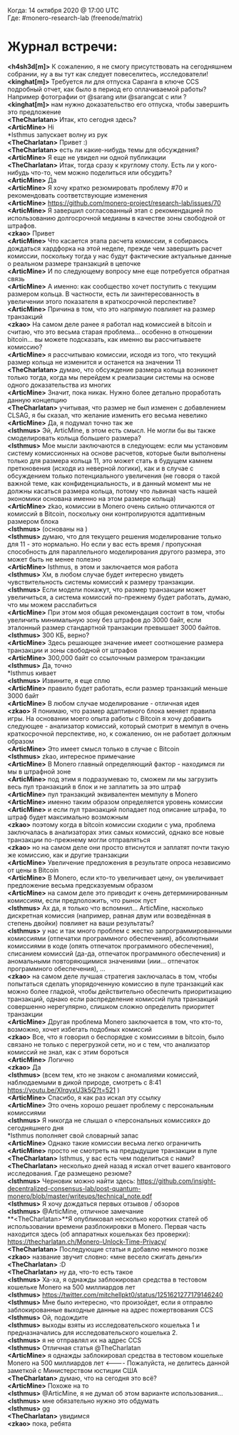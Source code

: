 Когда: 14 октября 2020 @ 17:00 UTC  
Где: #monero-research-lab (freenode/matrix)

# Журнал встречи:

**\<h4sh3d[m]\>** К сожалению, я не смогу присутствовать на сегодняшнем собрании, ну а вы тут как следует повеселитесь, исследователи!  
**\<kinghat[m]\>** Требуется ли для отпуска Саранга в ключе CCS подробный отчет, как было в период его оплачиваемой работы? Например фотографии от @sarang или @sarangcat с или ️?  
**\<kinghat[m]\>** нам нужно доказательство его отпуска, чтобы завершить это предложение  
**\<TheCharlatan\>** Итак, кто сегодня здесь?  
**\<ArticMine\>** Hi  
*Isthmus запускает волну из рук  
**\<TheCharlatan\>** Привет :)  
**\<TheCharlatan\>** есть ли какие-нибудь темы для обсуждения?  
**\<ArticMine\>** Я еще не увидел ни одной публикации  
**\<TheCharlatan\>** Итак, тогда сразу к круглому столу. Есть ли у кого-нибудь что-то, чем можно поделиться или обсудить?  
**\<ArticMine\>** Да  
**\<ArticMine\>** Я хочу кратко резюмировать проблему #70 и рекомендовать соответствующие изменения  
**\<ArticMine\>** https://github.com/monero-project/research-lab/issues/70  
**\<ArticMine\>** Я завершил согласованный этап с рекомендацией по использованию долгосрочной медианы в качестве зоны свободной от штрафов.  
**\<zkao\>** Привет  
**\<ArticMine\>** Что касается этапа расчета комиссии, я собираюсь дождаться хардфорка на этой неделе, прежде чем завершить расчет комиссии, поскольку тогда у нас будут фактические актуальные данные о реальном размере транзакций в цепочке  
**\<ArticMine\>** И по следующему вопросу мне еще потребуется обратная связь  
**\<ArticMine\>** А именно: как сообщество хочет поступить с текущим размером кольца. В частности, есть ли заинтересованность в увеличении этого показателя в краткосрочной перспективе?  
**\<ArticMine\>** Причина в том, что это напрямую повлияет на размер транзакций  
**\<zkao\>** На самом деле ранее я работал над комиссией в bitcoin и считаю, что это весьма старая проблема... особенно в отношении bitcoin... вы можете подсказать, как именно вы рассчитываете комиссию?  
**\<ArticMine\>** я рассчитываю комиссии, исходя из того, что текущий размер кольца не изменится и останется на значении 11  
**\<TheCharlatan\>** думаю, что обсуждение размера кольца возникнет только тогда, когда мы перейдем к реализации системы на основе одного доказательства из многих  
**\<ArticMine\>** Значит, пока никак. Нужно более детально проработать данную концепцию  
**\<TheCharlatan\>** учитывая, что размер не был изменен с добавлением CLSAG, я бы сказал, что желание изменить его весьма невелико  
**\<ArticMine\>** Да, я подумал точно так же  
**\<Isthmus\>** Эй, ArticMine, в этом есть смысл. Не могли бы вы также cмоделировать кольца большего размера?  
**\<Isthmus\>** Мое мысли заключаются в следующем: если мы установим систему комиссионных на основе расчетов, которые были выполнены только для размера кольца 11, это может стать в будущем камнем преткновения (исходя из неверной логики), как и в случае с обсуждением только потенциального увеличения (не говоря о такой важной теме, как конфиденциальность, и в данный момент мы не должны касаться размера кольца, потому что львиная часть нашей экономики основана именно на этом размере кольца)  
**\<ArticMine\>** zkao, комиссии в Monero очень сильно отличаются от комиссий в Bitcoin, поскольку они контролируются адаптивным размером блока  
**\<Isthmus\>** (основаны на <txn size>)  
**\<Isthmus\>** думаю, что для текущего решения моделирование только для 11 - это нормально. Но если у вас есть время / пропускная способность для параллельного моделирования другого размера, это может быть не менее полезно  
**\<ArticMine\>** Isthmus, в этом и заключается моя работа  
**\<Isthmus\>** Хм, в любом случае будет интересно увидеть чувствительность системы комиссий к размеру транзакции.  
**\<Isthmus\>** Если модели покажут, что размер транзакции может увеличиться, а система комиссий по-прежнему будет работать, думаю, что мы можем расслабиться  
**\<ArticMine\>** При этом моя общая рекомендация состоит в том, чтобы увеличить минимальную зону без штрафов до 3000 байт, если эталонный размер стандартной транзакции превышает 3000 байтов.  
**\<Isthmus\>** 300 КБ, верно?  
**\<ArticMine\>** Здесь решающее значение имеет соотношение размера транзакции и зоны свободной от штрафов  
**\<ArticMine\>** 300,000 байт со ссылочным размером транзакции  
**\<Isthmus\>** Да, точно  
*Isthmus кивает  
**\<Isthmus\>** Извините, я еще сплю  
**\<ArticMine\>** правило будет работать, если размер транзакций меньше 3000 байт  
**\<ArticMine\>** В любом случае моделирование - отличная идея  
**\<zkao\>** Я понимаю, что размер адаптивного блока меняет правила игры. На основании моего опыта работы с Bitcoin я хочу добавить следующее - анализатор комиссий, который смотрит в мемпул в очень краткосрочной перспективе, но, к сожалению, он не работает должным образом  
**\<ArticMine\>** Это имеет смысл только в случае с Bitcoin  
**\<Isthmus\>** zkao, интересное примечание  
**\<ArticMine\>** В Monero главный определяющий фактор - находимся ли мы в штрафной зоне  
**\<ArticMine\>** под этим я подразумеваю то, cможем ли мы загрузить весь пул транзакций в блок и не заплатить за это штраф  
**\<ArticMine\>** пул транзакций эквивалентен мемпулу в Monero  
**\<ArticMine\>** именно таким образом определяется уровень комиссии  
**\<ArticMine\>** и если пул транзакций попадает под описание штрафа, то штраф будет максимально возможным  
**\<zkao\>** поэтому когда в bitcoin комиссии сходили с ума, проблема заключалась в анализаторах этих самых комиссий, однако все новые транзакции по-прежнему могли отправляться  
**\<zkao\>** но на самом деле они просто втиснутся и заплатят почти такую же комиссию, как и другие транзакции  
**\<ArticMine\>** Увеличение предложения в результате опроса независимо от цены в Bitcoin  
**\<ArticMine\>** В Monero, если кто-то увеличивает цену, он увеличивает предложение весьма предсказуемым образом  
**\<ArticMine\>** на самом деле это приводит к очень детерминированным комиссиям, если предположить, что рынок пуст  
**\<Isthmus\>** Ах да, я только что вспомнил... ArticMine, насколько дискретная комиссия (например, равная двум или возведённая в степень двойки) повлияет на ваши результаты?  
**\<Isthmus\>** у нас и так много проблем с жестко запрограммированными комиссиями (отпечатки программного обеспечения), абсолютными комиссиями в коде (опять отпечаток программного обеспечения), списанием комиссий (да-да, отпечаток программного обеспечения) и аномальными повторяющимися значениями (иии… отпечаток программного обеспечения), ...  
**\<zkao\>** на самом деле лучшая стратегия заключалась в том, чтобы попытаться сделать упорядоченную комиссию в пуле транзакций как можно более гладкой, чтобы действительно обеспечить приоритизацию транзакций, однако если распределение комиссий пула транзакций совершенно нерегулярно, слишком сложно определить приоритет транзакции  
**\<ArticMine\>** Другая проблема Monero заключается в том, что кто-то, возможно, хочет избегать подобных комиссий  
**\<zkao\>** Все, что я говорил о беспорядке с комиссиями в bitcoin, было связано не только с перегрузкой сети, но и с тем, что анализатор комиссий не знал, как с этим бороться  
**\<ArticMine\>** Логично  
**\<zkao\>** Да  
**\<Isthmus\>** (всем тем, кто не знаком с аномалиями комиссий, наблюдаемыми в дикой природе, смотреть с 8:41 https://youtu.be/XIrqyxU3k5Q?t=521 )  
**\<ArticMine\>** Спасибо, я как раз искал эту ссылку  
**\<ArticMine\>** Это очень хорошо решает проблему с персональным комиссиями  
**\<Isthmus\>** Я никогда не слышал о «персональных комиссиях» до сегодняшнего дня  
*Isthmus пополняет свой словарный запас  
**\<ArticMine\>** Однако такие комиссии весьма легко ограничить  
**\<ArticMine\>** просто не смотреть на предыдущие транзакции в пуле  
**\<TheCharlatan\>** Isthmus, у вас есть чем поделиться с нами?  
**\<TheCharlatan\>** несколько дней назад я искал отчет вашего квантового исследования. Где размещено резюме?  
**\<Isthmus\>** Черновик можно найти здесь: https://github.com/insight-decentralized-consensus-lab/post-quantum-monero/blob/master/writeups/technical_note.pdf  
**\<Isthmus\>** Я хочу дождаться первых отзывов / обзоров  
**\<Isthmus\>** @ArticMine, отличное замечание  
**\<TheCharlatan\>**Я опубликовал несколько коротких статей об использовании времени разблокировки в Monero. Первая часть находится здесь (об аппаратных кошельках без проверки): https://thecharlatan.ch/Monero-Unlock-Time-Privacy/  
**\<TheCharlatan\>** Последующие статьи я добавлю немного позже  
**\<zkao\>** название звучит словно: «мне весело сжигать деньги»  
**\<TheCharlatan\>** :D  
**\<TheCharlatan\>** ну да, что-то есть такое  
**\<Isthmus\>** Ха-ха, я однажды заблокировал средства в тестовом кошельке Monero на 500 миллиардов лет  
**\<Isthmus\>** https://twitter.com/mitchellpkt0/status/1251621277179146240  
**\<Isthmus\>** Мне было интересно, что произойдет, если я отправлю заблокированные выходные данные на адрес пожертвования CCS  
**\<Isthmus\>** Ой, подождите  
**\<Isthmus\>** выходы взяты из исследовательского кошелька 1 и предназначались для исследовательского кошелька 2.  
**\<Isthmus\>** я не отправлял их на адрес CCS  
**\<Isthmus\>** Отличная статья @TheCharlatan  
**\<ArticMine\>** <Isthmus> я однажды заблокировал средства в тестовом кошельке Monero на 500 миллиардов лет <---- Пожалуйста, не делитесь данной заметкой с Министерством юстиции США  
**\<TheCharlatan\>** думаю, что на сегодня это всё?  
**\<ArticMine\>** Похоже на то  
**\<Isthmus\>** @ArticMine, я не думал об этом варианте использования...  
**\<Isthmus\>** мне обязательно нужно это обдумать  
**\<Isthmus\>** gg  
**\<TheCharlatan\>** увидимся  
**\<zkao\>** пока, ребята  
